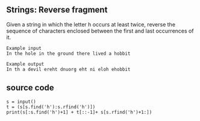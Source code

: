 ## Strings: Reverse fragment

Given a string in which the letter h occurs at least twice, reverse the sequence of characters enclosed between the first and last occurrences of it.

```
Example input
In the hole in the ground there lived a hobbit

Example output
In th a devil ereht dnuorg eht ni eloh ehobbit
```

## source code
```
s = input()
t = (s[s.find('h'):s.rfind('h')])
print(s[:s.find('h')+1] + t[::-1]+ s[s.rfind('h')+1:])
```
